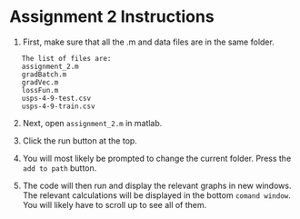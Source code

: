 # Assignment 2 Instructions 

1. First, make sure that all the .m and data files are in the same folder.
```
   The list of files are:
   assignment_2.m
   gradBatch.m
   gradVec.m
   lossFun.m
   usps-4-9-test.csv
   usps-4-9-train.csv
```

2. Next, open `assignment_2.m` in matlab.

3. Click the run button at the top.

4. You will most likely be prompted to change the current folder. Press the `add to path` button. 

5. The code will then run and display the relevant graphs in new windows. The relevant calculations will be displayed in the bottom `comand window`. You will likely have to scroll up to see all of them.
